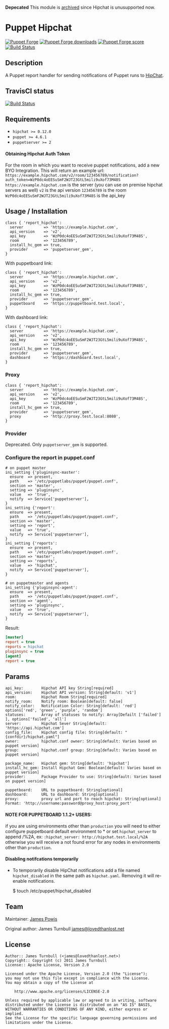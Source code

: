 **Depecated** This module is [archived](https://github.com/voxpupuli/puppet-report_hipchat/issues/44) since Hipchat is unusupported now.

# Puppet Hipchat

[![Puppet Forge](http://img.shields.io/puppetforge/v/puppet/report_hipchat.svg)](https://forge.puppetlabs.com/puppet/report_hipchat)
[![Puppet Forge downloads](https://img.shields.io/puppetforge/dt/puppet/report_hipchat.svg)](https://forge.puppetlabs.com/puppet/report_hipchat)
[![Puppet Forge score](https://img.shields.io/puppetforge/f/puppet/report_hipchat.svg)](https://forge.puppetlabs.com/puppet/report_hipchat)
[![Build Status](https://travis-ci.org/voxpupuli/puppet-report_hipchat.svg?branch=master)](https://travis-ci.org/voxpupuli/puppet-report_hipchat)


## Description

A Puppet report handler for sending notifications of Puppet runs to [HipChat](http://www.hipchat.com).

## TravisCI status

[![Build Status](https://travis-ci.org/voxpupuli/puppet-report_hipchat.svg?branch=master)](https://travis-ci.org/voxpupuli/puppet-report_hipchat)

## Requirements

* `hipchat >= 0.12.0`
* `puppet >= 4.6.1`
* `puppetserver >= 2`

#### Obtaining Hipchat Auth Token
For the room in which you want to receive puppet notifications, add a new BYO Integration. This will return an example url: `https://example.hipchat.com/v2/room/123456789/notification?auth_token=WzP0dc4oEESuSmF2WJT23GtL5mili9uXof73M48S`
        `https://example.hipchat.com` is the server (you can use on premise hipchat servers as well)
        `v2` is the api version
        `123456789` is the room
        `WzP0dc4oEESuSmF2WJT23GtL5mili9uXof73M48S` is the api_key

## Usage / Installation

```puppet
class { 'report_hipchat':
  server         => 'https://example.hipchat.com',
  api_version    => 'v2',
  api_key        => 'WzP0dc4oEESuSmF2WJT23GtL5mili9uXof73M48S',
  room           => '123456789',
  install_hc_gem => true,
  provider       => 'puppetserver_gem',
}
```

With puppetboard link: 

```puppet
class { 'report_hipchat':
  server         => 'https://example.hipchat.com',
  api_version    => 'v2',
  api_key        => 'WzP0dc4oEESuSmF2WJT23GtL5mili9uXof73M48S',
  room           => '123456789',
  install_hc_gem => true,
  provider       => 'puppetserver_gem',
  puppetboard    => 'https://puppetboard.test.local',
}
```

With dashboard link:

```puppet
class { 'report_hipchat':
  server         => 'https://example.hipchat.com',
  api_version    => 'v2',
  api_key        => 'WzP0dc4oEESuSmF2WJT23GtL5mili9uXof73M48S',
  room           => '123456789',
  install_hc_gem => true,
  provider       => 'puppetserver_gem',
  dashboard      => 'https://dashboard.test.local',
}
```

### Proxy

```puppet
class { 'report_hipchat':
  server         => 'https://example.hipchat.com',
  api_version    => 'v2',
  api_key        => 'WzP0dc4oEESuSmF2WJT23GtL5mili9uXof73M48S',
  room           => '123456789',
  install_hc_gem => true,
  provider       => 'puppetserver_gem',
  proxy          => 'http://proxy.test.local:8080',
}
```

### Provider

Deprecated.  Only `puppetserver_gem` is supported.

### Configure the report in puppet.conf
```puppet
# on puppet master
ini_setting {'pluginsync-master':
  ensure  => present,
  path    => '/etc/puppetlabs/puppet/puppet.conf',
  section => 'master',
  setting => 'pluginsync',
  value   => 'true', 
  notify  => Service['puppetserver'],
}
ini_setting {'report':
  ensure  => present,
  path    => '/etc/puppetlabs/puppet/puppet.conf',
  section => 'master',
  setting => 'report',
  value   => 'true', 
  notify  => Service['puppetserver'],
}       
ini_setting {'reports':
  ensure  => present,
  path    => '/etc/puppetlabs/puppet/puppet.conf',
  section => 'master',
  setting => 'reports',
  value   => 'hipchat',
  notify  => Service['puppetserver'],
} 

# on puppetmaster and agents
ini_setting {'pluginsync-agent':
  ensure  => present,
  path    => '/etc/puppetlabs/puppet/puppet.conf',
  section => 'agent',
  setting => 'pluginsync',
  value   => 'true',
  notify  => Service['puppetserver'],
} 
```

Result:
```ini
[master]
report = true
reports = hipchat
pluginsync = true
[agent]
report = true
```

Params
-----
```list
api_key:        Hipchat API key String[required]
api_version:    Hipchat API version: String[default: 'v1']
room:           Hipchat Room String[required]
notify_room:    Notify room: Boolean[default: false]
notify_color:   Notification Color: String[default: 'red'] options['red', 'green', 'purple', 'random']
statuses:       Array of statuses to notify: Array[Defailt ['failed'] ], options['failed', 'all']
server:         Hipchat Sever String[default: 'https://api.hipchat.com']
config_file:    Hipchat config file: String[default: "{confdir}/hipchat.yaml"]
owner:          hipchat.conf owner: String[default: Varies based on puppet version]
group:          hipchat.conf group: String[default: Varies based on puppet version]

package_name:   Hipchat gem: String[default: 'hipchat']
install_hc_gem: Install Hipchat Gem: Boolean[default: Varies based on puppet version]
provider:       Package Provider to use: String[default: Varies based on puppet version]

puppetboard:    URL to puppetboard: String[optional]
dashboard:      URL to dashboard: String[optional]
proxy:          proxy url and port to reach hipchat: String[optional] Format: 'http://username:password@proxy_host:proxy_port'
```

#### NOTE FOR PUPPETBOARD 1.1.2+ USERS: 
if you are using environments other than `production`
you will need to either configure puppetboard default environment to * or set `hipchat_server`
to append /%2A, ex: `:hipchat_server: http://hipchat.test.local/%2A` otherwise you will receive
a not found error for any nodes in environments other than `production`.

#### Disabling notifcations temporarily
* To temporarily disable HipChat notifications add a file named
  `hipchat_disabled` in the same path as `hipchat.yaml`. Removing it
  will re-enable notifications.

    $ touch /etc/puppet/hipchat_disabled

Team
----

Maintainer: [James Powis](https://github.com/james-powis)

Original author: James Turnbull <james@lovedthanlost.net>

License
-------

    Author:: James Turnbull (<james@lovedthanlost.net>)
    Copyright:: Copyright (c) 2011 James Turnbull
    License:: Apache License, Version 2.0

    Licensed under the Apache License, Version 2.0 (the "License");
    you may not use this file except in compliance with the License.
    You may obtain a copy of the License at

        http://www.apache.org/licenses/LICENSE-2.0

    Unless required by applicable law or agreed to in writing, software
    distributed under the License is distributed on an "AS IS" BASIS,
    WITHOUT WARRANTIES OR CONDITIONS OF ANY KIND, either express or implied.
    See the License for the specific language governing permissions and
    limitations under the License.
